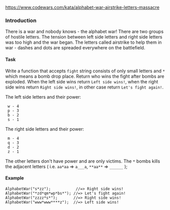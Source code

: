 https://www.codewars.com/kata/alphabet-war-airstrike-letters-massacre

### Introduction
There is a war and nobody knows - the alphabet war!
There are two groups of hostile letters. The tension between left side letters and right side letters was too high and the war began. The letters called airstrike to help them in war - dashes and dots are spreaded everywhere on the battlefield.

#### Task
Write a function that accepts `fight` string consists of only small letters and `*` which means a bomb drop place. Return who wins the fight after bombs are exploded. When the left side wins return `Left side wins!`, when the right side wins return `Right side wins!`, in other case return `Let's fight again!`.

The left side letters and their power:
```
 w - 4
 p - 3 
 b - 2
 s - 1
 ```
The right side letters and their power:
```
 m - 4
 q - 3 
 d - 2
 z - 1
 ```
The other letters don't have power and are only victims.
The `*` bombs kills the adjacent letters ( i.e. `aa*aa` => `a___a`, `**aa**` => `______` );

#### Example
```
AlphabetWar("s*zz");           //=> Right side wins!
AlphabetWar("*zd*qm*wp*bs*"); //=> Let's fight again!
AlphabetWar("zzzz*s*");       //=> Right side wins!
AlphabetWar("www*www****z");  //=> Left side wins!
```
